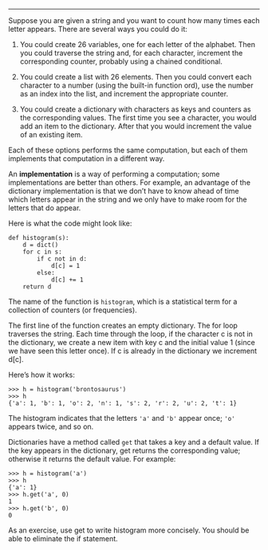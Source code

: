 --------------------------------------

Suppose you are given a string and you want to count how many times each letter appears. There are several ways you could do it:

1.  You could create 26 variables, one for each letter of the alphabet. Then you could traverse the string and, for each character, increment the corresponding counter, probably using a chained conditional.

2.  You could create a list with 26 elements. Then you could convert each character to a number (using the built-in function <span>ord</span>), use the number as an index into the list, and increment the appropriate counter.

3.  You could create a dictionary with characters as keys and counters as the corresponding values. The first time you see a character, you would add an item to the dictionary. After that you would increment the value of an existing item.

Each of these options performs the same computation, but each of them implements that computation in a different way.

An <span>**implementation**</span> is a way of performing a computation; some implementations are better than others. For example, an advantage of the dictionary implementation is that we don’t have to know ahead of time which letters appear in the string and we only have to make room for the letters that do appear.

Here is what the code might look like:

    def histogram(s):
        d = dict()
        for c in s:
            if c not in d:
                d[c] = 1
            else:
                d[c] += 1
        return d

The name of the function is <span>`histogram`</span>, which is a statistical term for a collection of counters (or frequencies).

The first line of the function creates an empty dictionary. The <span>for</span> loop traverses the string. Each time through the loop, if the character <span>c</span> is not in the dictionary, we create a new item with key <span>c</span> and the initial value 1 (since we have seen this letter once). If <span>c</span> is already in the dictionary we increment <span>d[c]</span>.

Here’s how it works:

    >>> h = histogram('brontosaurus')
    >>> h
    {'a': 1, 'b': 1, 'o': 2, 'n': 1, 's': 2, 'r': 2, 'u': 2, 't': 1}

The histogram indicates that the letters `'a'` and `'b'` appear once; `'o'` appears twice, and so on.

Dictionaries have a method called <span>`get`</span> that takes a key and a default value. If the key appears in the dictionary, <span>get</span> returns the corresponding value; otherwise it returns the default value. For example:

    >>> h = histogram('a')
    >>> h
    {'a': 1}
    >>> h.get('a', 0)
    1
    >>> h.get('b', 0)
    0

As an exercise, use <span>get</span> to write <span>histogram</span> more concisely. You should be able to eliminate the <span>if</span> statement.

